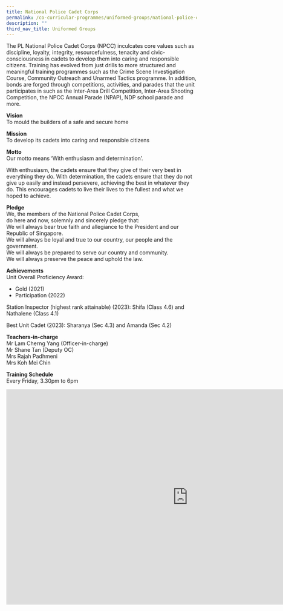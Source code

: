 ```yaml
---
title: National Police Cadet Corps
permalink: /co-curricular-programmes/uniformed-groups/national-police-cadet-corps/
description: ""
third_nav_title: Uniformed Groups
---
```

The PL National Police Cadet Corps (NPCC) inculcates core values such as discipline, loyalty, integrity, resourcefulness, tenacity and civic-consciousness in cadets to develop them into caring and responsible citizens. Training has evolved from just drills to more structured and meaningful training programmes such as the Crime Scene Investigation Course, Community Outreach and Unarmed Tactics programme. In addition, bonds are forged through competitions, activities, and parades that the unit participates in such as the Inter-Area Drill Competition, Inter-Area Shooting Competition, the NPCC Annual Parade (NPAP), NDP school parade and more.  
  
**Vision**  <br>
To mould the builders of a safe and secure home  
  
**Mission**  <br>
To develop its cadets into caring and responsible citizens 

**Motto**  <br>
Our motto means ‘With enthusiasm and determination’.  
  
With enthusiasm, the cadets ensure that they give of their very best in everything they do. With determination, the cadets ensure that they do not give up easily and instead persevere, achieving the best in whatever they do. This encourages cadets to live their lives to the fullest and what we hoped to achieve.  
  
**Pledge**  <br>
We, the members of the National Police Cadet Corps,  
do here and now, solemnly and sincerely pledge that:  
We will always bear true faith and allegiance to the President and our Republic of Singapore.  <br>
We will always be loyal and true to our country, our people and the government.  <br>
We will always be prepared to serve our country and community.  <br>
We will always preserve the peace and uphold the law.  
  
**Achievements**  
Unit Overall Proficiency Award: <br>
*	Gold (2021) 
*	Participation (2022)

Station Inspector (highest rank attainable) (2023): Shifa (Class 4.6) and Nathalene (Class 4.1) 

Best Unit Cadet (2023): Sharanya (Sec 4.3) and Amanda (Sec 4.2) 

  
**Teachers-in-charge**  <br>
Mr Lam Cherng Yang (Officer-in-charge)<br>
Mr Shane Tan (Deputy OC)<br>
Mrs Rajah Padhmeni<br>
Mrs Koh Mei Chin

  
**Training Schedule**  <br>
Every Friday, 3.30pm to 6pm

<iframe allowfullscreen="true" height="569" width="960" frameborder="0" src="https://docs.google.com/presentation/d/1E2XI2ZJfPp8oCfW3yHLFO-aLGhIQEkSLrubOvilr8AU/embed?start=true&amp;loop=true&amp;delayms=3000"></iframe>